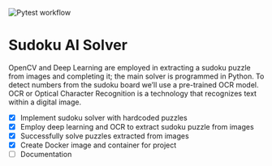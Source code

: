 ![Pytest workflow](https://github.com/TheNoobInventor/sudoku-ai-solver/actions/workflows/.github/workflows/pytest.yml/badge.svg)

# Sudoku AI Solver

OpenCV and Deep Learning are employed in extracting a sudoku puzzle from images and completing it; the main solver is programmed in Python.
To detect numbers from the sudoku board we’ll use a pre-trained OCR model. OCR or Optical Character Recognition is a technology that recognizes text within a digital image.

- [x] Implement sudoku solver with hardcoded puzzles
- [x] Employ deep learning and OCR to extract sudoku puzzle from images
- [x] Successfully solve puzzles extracted from images
- [x] Create Docker image and container for project
- [ ] Documentation
